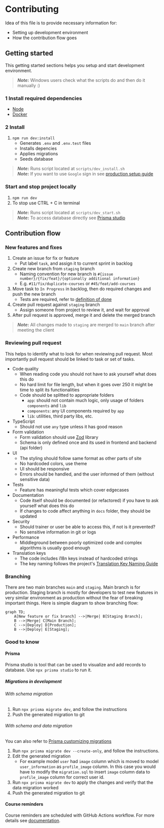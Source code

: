 # Contributing

Idea of this file is to provide necessary information for:

- Setting up development environment
- How the contribution flow goes

## Getting started

This getting started sections helps you setup and start development environment.

> **_Note_:** Windows users check what the scripts do and then do it manually :)

### 1 Install required dependencies

- [Node](https://nodejs.org/en/download)
- [Docker](https://docs.docker.com/engine/install/)

### 2 Install

1. `npm run dev:install`
   - Generates `.env` and `.env.test` files
   - Installs depencies
   - Applies migrations
   - Seeds database

> **_Note_:** Runs script located at `scripts/dev_install.sh`  
> **_Note_:** If you want to use `Google` sign in see [production setup guide](./production-setup-guide.md)

### Start and stop project locally

1. `npm run dev`
2. To stop use CTRL + C in terminal

> **_Note_:** Runs script located at `scripts/dev_start.sh`  
> **_Note_:** To access database directly see [Prisma studio](#prisma)

## Contribution flow

### New features and fixes

1. Create an issue for fix or feature
   - Put label `task`, and assign it to current sprint in backlog
2. Create new branch from `staging` branch
   - Naming convention for new branch is `#{issue number}/{fix/feat}/{optionally additional information}`
   - E.g. `#11/fix/duplicate-courses` or `#45/feat/add-courses`
3. Move task to `In Progress` in backlog, then do required changes and push the new branch
   - Tests are required, refer to [definition of done](./definition-of-done.md)
4. Create pull request against `staging` branch
   - Assign someone from project to review it, and wait for approval
5. After pull request is approved, merge it and delete the merged branch

> **_Note_:** All changes made to `staging` are merged to `main` branch after meeting the client

### Reviewing pull request

This helps to identify what to look for when reviewing pull request.
Most importantly pull request should be linked to task or set of tasks.

- Code quality
  - When reading code you should not have to ask yourself what does this do
  - No hard limit for file length, but when it goes over 250 it might be time to split its functionalities
  - Code should be splitted to appropriate folders
    - `app`: should not contain much logic, only usage of folders `components` and `lib`
    - `components`: any UI components required by `app`
    - `lib`: utilities, third party libs, etc.
- TypeScript
  - Should not use `any` type unless it has good reason
- Form validation
  - Form validation should use [Zod](https://github.com/ohtutraininghub/traininghub/blob/staging/docs/zod-documentation.md) library
  - Schema is only defined once and its used in frontend and backend (api folder)
- UI
  - The styling should follow same format as other parts of site
  - No hardcoded colors, use theme
  - UI should be responsive
  - Errors should be handled, and the user informed of them (without sensitive data)
- Tests
  - Feature has meaningful tests which cover edgecases
- Documentation
  - Code itself should be documented (or refactored) if you have to ask yourself what does this do
  - If changes to code affect anything in `docs` folder, they should be updated
- Security
  - Should trainer or user be able to access this, if not is it prevented?
  - No sensitive information in git or logs
- Performance
  - Middleground between poorly optimized code and complex algorithms is usually good enough
- Translation keys
  - The code includes i18n keys instead of hardcoded strings
  - The key naming follows the project's [Translation Key Naming Guide](./naming-translation-keys.md)

### Branching

There are two main branches `main` and `staging`. Main branch is for production. Staging branch
is mostly for developers to test new features in very similar environment as production without the
fear of breaking important things. Here is simple diagram to show branching flow:

```mermaid
graph TD;
    A[New feature or fix branch] -->|Merge| B[Staging Branch];
    B -->|Merge| C[Main Branch];
    C -->|Deploy| D[Production];
    B -->|Deploy| E[Staging];
```

### Good to know

#### Prisma

Prisma studio is tool that can be used to visualize and add records to database. Use `npx prisma studio` to run it.

##### Migrations in development

###### With schema migration

1. Run `npx prisma migrate dev`, and follow the instructions
2. Push the generated migration to git

###### With schema and data migration

You can also refer to [Prisma customizing migrations](https://www.prisma.io/docs/guides/migrate/developing-with-prisma-migrate/customizing-migrations)

1. Run `npx prisma migrate dev --create-only`, and follow the instructions.
2. Edit the generated migration
   - For example model `user` had `image` column which is moved to model `user_information` as `profile_image` column. In this case you would have to modify the `migration.sql` to insert `image` column data to `profile_image` column for correct user id.
3. Run `npx prisma migrate dev` to apply the changes and verify that the data migration worked
4. Push the generated migration to git

#### Course reminders

Course reminders are scheduled with GitHub Actions workflow. For more details see [documentation]().

